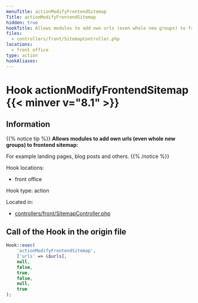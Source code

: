 ```yaml
---
menuTitle: actionModifyFrontendSitemap
Title: actionModifyFrontendSitemap
hidden: true
hookTitle: Allows modules to add own urls (even whole new groups) to frontend sitemap.
files:
  - controllers/front/SitemapController.php
locations:
  - front office
type: action
hookAliases:
---
```


# Hook actionModifyFrontendSitemap {{< minver v="8.1" >}}

## Information

{{% notice tip %}}
**Allows modules to add own urls (even whole new groups) to frontend sitemap:** 

For example landing pages, blog posts and others.
{{% /notice %}}

Hook locations: 
  - front office

Hook type: action

Located in: 
  - [controllers/front/SitemapController.php](https://github.com/PrestaShop/PrestaShop/blob/8.1.x/controllers/front/SitemapController.php)

## Call of the Hook in the origin file

```php
Hook::exec(
    'actionModifyFrontendSitemap',
    ['urls' => &$urls],
    null,
    false,
    true,
    false,
    null,
    true
);
```